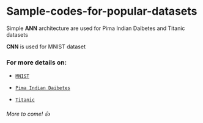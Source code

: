 # Sample-codes-for-popular-datasets

Simple **ANN** architecture are used for Pima Indian Daibetes and Titanic datasets

**CNN** is used for MNIST dataset



### For more details on:

- [`MNIST`](http://yann.lecun.com/exdb/mnist/)

- [`Pima Indian Daibetes`](https://www.kaggle.com/uciml/pima-indians-diabetes-database)

- [`Titanic`](https://www.kaggle.com/c/titanic)


###### More to come! :+1:
